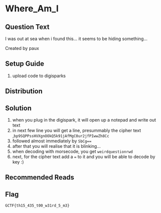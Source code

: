 # Where_Am_I

## Question Text

I was out at sea when i found this... it seems to be hiding something...

Created by paux

## Setup Guide
1. upload code to digisparks

## Distribution

## Solution
1.	when you plug in the digispark, it will open up a notepad and write out text
2.	in next few line you will get a line, presummably the cipher text ,`bp9SQPPssHVXgnOOkQ5k91jAfMgC0ur2jfPIwwZh8Cc`
3.  followed almost immediately by `SbCg==`
4.	after that you will realise that it is blinking...
5.  when decoding with morsecode, you get `weirdquestionrwd`
4.	next, for the cipher text add a `=` to it and you will be able to decode by key :)
## Recommended Reads

## Flag
`GCTF{th15_435_t00_w31rd_5_m3}`
